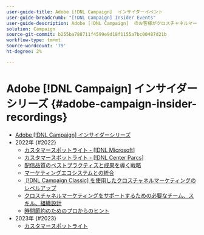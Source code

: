 ```yaml
---
user-guide-title: Adobe [!DNL Campaign]  インサイダーイベント
user-guide-breadcrumb: "[!DNL Campaign] Insider Events"
user-guide-description: Adobe [!DNL Campaign]  のお客様がクロスチャネルマーケティング戦略を発展させ、チームのマーケティング実践者のスキルを高め、より高度なクロスチャネルマーケティング戦略を立ち上げるのに役立つヒントとコツとインスピレーションです。
solution: Campaign
source-git-commit: b255ba788711f4599e9d18f1155a7bc00487d21b
workflow-type: tm+mt
source-wordcount: '79'
ht-degree: 2%

---
```



# Adobe [!DNL Campaign] インサイダーシリーズ {#adobe-campaign-insider-recordings}

+ [Adobe [!DNL Campaign]  インサイダーシリーズ](overview.md)
+ 2022年 {#2022}
   + [カスタマースポットライト - [!DNL Microsoft]](2022/microsoft.md)
   + [カスタマースポットライト - [!DNL Center Parcs]](2022/center-parcs.md)
   + [配信品質のベストプラクティスと成果を導く戦略](2022/deliverability-best-practices.md)
   + [マーケティングエコシステムとの統合](2022/integrations.md)
   + [&#x200B; [!DNL Campaign Classic] を使用したクロスチャネルマーケティングのレベルアップ](2022/cross-channel.md)
   + [クロスチャネルマーケティングをサポートするための必要なチーム、スキル、組織設計](2022/team-skills-org-design.md)
   + [時間節約のためのプロからのヒント](2022/tips.md)
+ 2023年 {#2023}
   + [カスタマースポットライト](2023/customer-spotlight-center-parcs.md)